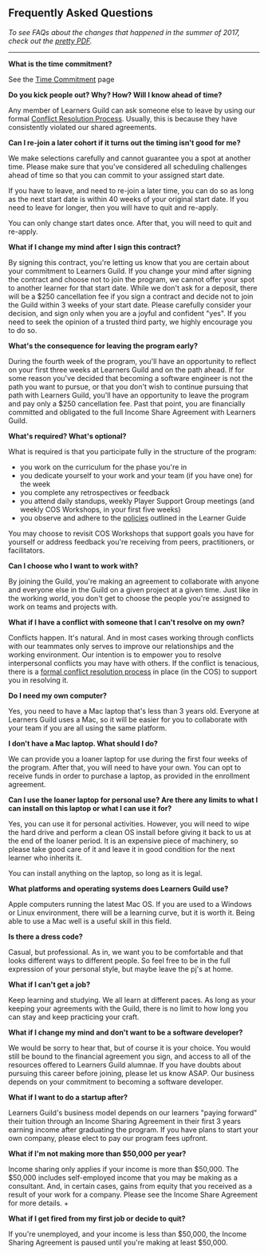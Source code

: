 ## Frequently Asked Questions

_To see FAQs about the changes that happened in the summer of 2017, check out the [pretty PDF](/images/FAQ-Summer-2017-Upgrade.pdf)._

---

**What is the time commitment?**

See the [Time Commitment][time-commitment] page

**Do you kick people out? Why? How? Will I know ahead of time?**

Any member of Learners Guild can ask someone else to leave by using our formal [Conflict Resolution Process][cos-conflict-resolution-process]. Usually, this is because they have consistently violated our shared agreements.

**Can I re-join a later cohort if it turns out the timing isn't good for me?**

We make selections carefully and cannot guarantee you a spot at another time. Please make sure that you've considered all scheduling challenges ahead of time so that you can commit to your assigned start date.

If you have to leave, and need to re-join a later time, you can do so as long as the next start date is within 40 weeks of your original start date. If you need to leave for longer, then you will have to quit and re-apply.

You can only change start dates once. After that, you will need to quit and re-apply.

**What if I change my mind after I sign this contract?**

By signing this contract, you're letting us know that you are certain about your commitment to Learners Guild. If you change your mind after signing the contract and choose not to join the program, we cannot offer your spot to another learner for that start date. While we don't ask for a deposit, there will be a $250 cancellation fee if you sign a contract and decide not to join the Guild within 3 weeks of your start date. Please carefully consider your decision, and sign only when you are a joyful and confident "yes". If you need to seek the opinion of a trusted third party, we highly encourage you to do so.

**What's the consequence for leaving the program early?**

During the fourth week of the program, you'll have an opportunity to reflect on your first three weeks at Learners Guild and on the path ahead. If for some reason you've decided that becoming a software engineer is not the path you want to pursue, or that you don't wish to continue pursuing that path with Learners Guild, you'll have an opportunity to leave the program and pay only a $250 cancellation fee. Past that point, you are financially committed and obligated to the full Income Share Agreement with Learners Guild.

**What's required? What's optional?**

What is required is that you participate fully in the structure of the program:

- you work on the curriculum for the phase you're in
- you dedicate yourself to your work and your team (if you have one) for the week
- you complete any retrospectives or feedback
- you attend daily standups, weekly Player Support Group meetings (and weekly COS Workshops, in your first five weeks)
- you observe and adhere to the [policies](/Policies/) outlined in the Learner Guide

You may choose to revisit COS Workshops that support goals you have for yourself or address feedback you're receiving from peers, practitioners, or facilitators.

**Can I choose who I want to work with?**

By joining the Guild, you're making an agreement to collaborate with anyone and everyone else in the Guild on a given project at a given time. Just like in the working world, you don't get to choose the people you're assigned to work on teams and projects with.

**What if I have a conflict with someone that I can't resolve on my own?**

Conflicts happen. It's natural. And in most cases working through conflicts with our teammates only serves to improve our relationships and the working environment. Our intention is to empower you to resolve interpersonal conflicts you may have with others. If the conflict is tenacious, there is a [formal conflict resolution process][cos-conflict-resolution-process] in place (in the COS) to support you in resolving it.


**Do I need my own computer?**

Yes, you need to have a Mac laptop that's less than 3 years old. Everyone at Learners Guild uses a Mac, so it will be easier for you to collaborate with your team if you are all using the same platform.

**I don't have a Mac laptop. What should I do?**

We can provide you a loaner laptop for use during the first four weeks of the program. After that, you will need to have your own. You can opt to receive funds in order to purchase a laptop, as provided in the enrollment agreement.

**Can I use the loaner laptop for personal use? Are there any limits to what I can install on this laptop or what I can use it for?**

Yes, you can use it for personal activities. However, you will need to wipe the hard drive and perform a clean OS install before giving it back to us at the end of the loaner period. It is an expensive piece of machinery, so please take good care of it and leave it in good condition for the next learner who inherits it.

You can install anything on the laptop, so long as it is legal.

**What platforms and operating systems does Learners Guild use?**

Apple computers running the latest Mac OS. If you are used to a Windows or Linux environment, there will be a learning curve, but it is worth it. Being able to use a Mac well is a useful skill in this field.

**Is there a dress code?**

Casual, but professional. As in, we want you to be comfortable and that looks different ways to different people. So feel free to be in the full expression of your personal style, but maybe leave the pj's at home.

**What if I can't get a job?**

Keep learning and studying. We all learn at different paces. As long as your keeping your agreements with the Guild, there is no limit to how long you can stay and keep practicing your craft.

**What if I change my mind and don't want to be a software developer?**

We would be sorry to hear that, but of course it is your choice. You would still be bound to the financial agreement you sign, and access to all of the resources offered to Learners Guild alumnae. If you have doubts about pursuing this career before joining, please let us know ASAP. Our business depends on your commitment to becoming a software developer.

**What if I want to do a startup after?**

Learners Guild's business model depends on our learners "paying forward" their tuition through an Income Sharing Agreement in their first 3 years earning income after graduating the program. If you have plans to start your own company, please elect to pay our program fees upfront.


**What if I'm not making more than $50,000 per year?**

Income sharing only applies if your income is more than $50,000. The $50,000 includes self-employed income that you may be making as a consultant. And, in certain cases, gains from equity that you received as a result of your work for a company. Please see the Income Share Agreement for more details.
+

**What if I get fired from my first job or decide to quit?**

If you're unemployed, and your income is less than $50,000, the Income Sharing Agreement is paused until you're making at least $50,000.

[cos-conflict-resolution-process]: http://cos.learnersguild.org/Processes/Conflict.html
[oak-building-hours]: ../Policies/Oakland_Building.md#hours
[time-commitment]: ../Policies/Time_Commitment.md
